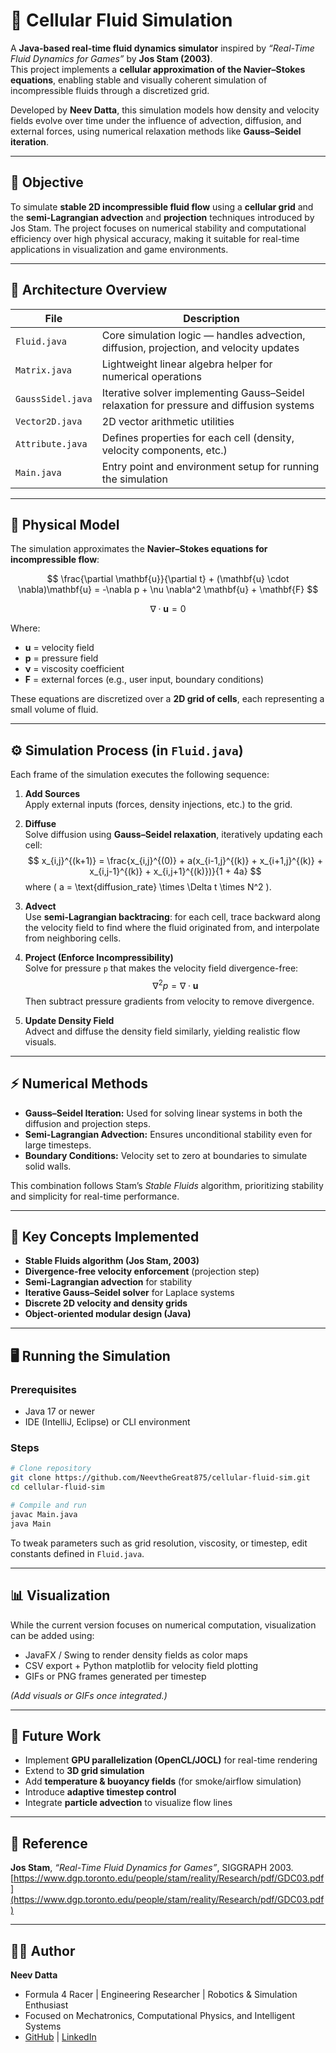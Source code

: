 # 🧪 Cellular Fluid Simulation

A **Java-based real-time fluid dynamics simulator** inspired by *“Real-Time Fluid Dynamics for Games”* by **Jos Stam (2003)**.  
This project implements a **cellular approximation of the Navier–Stokes equations**, enabling stable and visually coherent simulation of incompressible fluids through a discretized grid.  

Developed by **Neev Datta**, this simulation models how density and velocity fields evolve over time under the influence of advection, diffusion, and external forces, using numerical relaxation methods like **Gauss–Seidel iteration**.

---

## 🎯 Objective

To simulate **stable 2D incompressible fluid flow** using a **cellular grid** and the **semi-Lagrangian advection** and **projection** techniques introduced by Jos Stam. The project focuses on numerical stability and computational efficiency over high physical accuracy, making it suitable for real-time applications in visualization and game environments.

---

## 🧩 Architecture Overview

| File | Description |
|------|--------------|
| `Fluid.java` | Core simulation logic — handles advection, diffusion, projection, and velocity updates |
| `Matrix.java` | Lightweight linear algebra helper for numerical operations |
| `GaussSidel.java` | Iterative solver implementing Gauss–Seidel relaxation for pressure and diffusion systems |
| `Vector2D.java` | 2D vector arithmetic utilities |
| `Attribute.java` | Defines properties for each cell (density, velocity components, etc.) |
| `Main.java` | Entry point and environment setup for running the simulation |

---

## 🔬 Physical Model

The simulation approximates the **Navier–Stokes equations for incompressible flow**:

$$
\frac{\partial \mathbf{u}}{\partial t} + (\mathbf{u} \cdot \nabla)\mathbf{u} = -\nabla p + \nu \nabla^2 \mathbf{u} + \mathbf{F}
$$

$$
\nabla \cdot \mathbf{u} = 0
$$

Where:  
- **u** = velocity field  
- **p** = pressure field  
- **ν** = viscosity coefficient  
- **F** = external forces (e.g., user input, boundary conditions)

These equations are discretized over a **2D grid of cells**, each representing a small volume of fluid.

---

## ⚙️ Simulation Process (in `Fluid.java`)

Each frame of the simulation executes the following sequence:

1. **Add Sources**  
   Apply external inputs (forces, density injections, etc.) to the grid.

2. **Diffuse**  
   Solve diffusion using **Gauss–Seidel relaxation**, iteratively updating each cell:
   $$
   x_{i,j}^{(k+1)} = \frac{x_{i,j}^{(0)} + a(x_{i-1,j}^{(k)} + x_{i+1,j}^{(k)} + x_{i,j-1}^{(k)} + x_{i,j+1}^{(k)})}{1 + 4a}
   $$
   where \( a = \text{diffusion\_rate} \times \Delta t \times N^2 \).

3. **Advect**  
   Use **semi-Lagrangian backtracing**: for each cell, trace backward along the velocity field to find where the fluid originated from, and interpolate from neighboring cells.

4. **Project (Enforce Incompressibility)**  
   Solve for pressure `p` that makes the velocity field divergence-free:
   $$
   \nabla^2 p = \nabla \cdot \mathbf{u}
   $$
   Then subtract pressure gradients from velocity to remove divergence.

5. **Update Density Field**  
   Advect and diffuse the density field similarly, yielding realistic flow visuals.

---

## ⚡ Numerical Methods

- **Gauss–Seidel Iteration:** Used for solving linear systems in both the diffusion and projection steps.  
- **Semi-Lagrangian Advection:** Ensures unconditional stability even for large timesteps.  
- **Boundary Conditions:** Velocity set to zero at boundaries to simulate solid walls.  

This combination follows Stam’s *Stable Fluids* algorithm, prioritizing stability and simplicity for real-time performance.

---

## 🧠 Key Concepts Implemented

- **Stable Fluids algorithm (Jos Stam, 2003)**  
- **Divergence-free velocity enforcement** (projection step)  
- **Semi-Lagrangian advection** for stability  
- **Iterative Gauss–Seidel solver** for Laplace systems  
- **Discrete 2D velocity and density grids**  
- **Object-oriented modular design (Java)**  

---

## 🖥️ Running the Simulation

### Prerequisites
- Java 17 or newer  
- IDE (IntelliJ, Eclipse) or CLI environment  

### Steps
```bash
# Clone repository
git clone https://github.com/NeevtheGreat875/cellular-fluid-sim.git
cd cellular-fluid-sim

# Compile and run
javac Main.java
java Main
```

To tweak parameters such as grid resolution, viscosity, or timestep, edit constants defined in `Fluid.java`.

---

## 📊 Visualization

While the current version focuses on numerical computation, visualization can be added using:
- JavaFX / Swing to render density fields as color maps  
- CSV export + Python matplotlib for velocity field plotting  
- GIFs or PNG frames generated per timestep  

*(Add visuals or GIFs once integrated.)*

---

## 🔮 Future Work

- Implement **GPU parallelization (OpenCL/JOCL)** for real-time rendering  
- Extend to **3D grid simulation**  
- Add **temperature & buoyancy fields** (for smoke/airflow simulation)  
- Introduce **adaptive timestep control**  
- Integrate **particle advection** to visualize flow lines  

---

## 🧾 Reference

**Jos Stam**, *“Real-Time Fluid Dynamics for Games”*, SIGGRAPH 2003.  
[https://www.dgp.toronto.edu/people/stam/reality/Research/pdf/GDC03.pdf](https://www.dgp.toronto.edu/people/stam/reality/Research/pdf/GDC03.pdf)

---

## 👨‍💻 Author

**Neev Datta**  
- Formula 4 Racer | Engineering Researcher | Robotics & Simulation Enthusiast  
- Focused on Mechatronics, Computational Physics, and Intelligent Systems  
- [GitHub](https://github.com/NeevtheGreat875) | [LinkedIn](https://linkedin.com/in/neevdatta)
